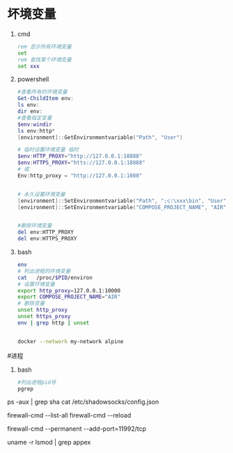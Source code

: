
# 坏境变量

1. cmd
    ```cmd
    rem 显示所有环境变量
    set
    rem 查找某个环境变量
    set xxx
    ```
1. powershell
    ```powershell
    #查看所有的环境变量
    Get-ChildItem env:
    ls env:
    dir env:
    #查看指定变量
    $env:windir
    ls env:http*
    [environment]::GetEnvironmentvariable("Path", "User")

    # 临时设置环境变量 临时
    $env:HTTP_PROXY="http://127.0.0.1:18888"
    $env:HTTPS_PROXY="htts://127.0.0.1:18888"
    # 或
    Env:http_proxy = "http://127.0.0.1:1080"

    
    # 永久设置环境变量
    [environment]::SetEnvironmentvariable("Path", ";c:\xxx\bin", "User")
    [environment]::SetEnvironmentvariable("COMPOSE_PROJECT_NAME", "AIR", "User")
    

    #删除环境变量
    del env:HTTP_PROXY
    del env:HTTPS_PROXY
    ```
1. bash
    ```bash
    env
    # 列出进程的环境变量
    cat   /proc/$PID/environ
    # 设置环境变量
    export http_proxy=127.0.0.1:10000
    export COMPOSE_PROJECT_NAME="AIR"
    # 删除变量
    unset http_proxy
    unset https_proxy
    env | grep http | unset
    

    docker --network my-network alpine

    ```


#进程
1. bash
    ```bash
    #列出进程pid号
    pgrep
    ```

ps -aux | grep sha
cat /etc/shadowsocks/config.json


 firewall-cmd --list-all
 firewall-cmd --reload

 firewall-cmd --permanent --add-port=11992/tcp

uname -r
 lsmod | grep appex